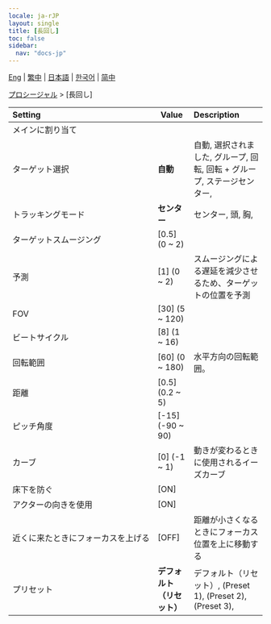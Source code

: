 ```yaml
---
locale: ja-rJP
layout: single
title: [長回し]
toc: false
sidebar:
  nav: "docs-jp"
---
```

[Eng](/dancexr/menu/2025.4/motion/long_take) | [繁中](/tw/dancexr/menu/2025.4/motion/long_take) | [日本語](/jp/dancexr/menu/2025.4/motion/long_take) | [한국어](/kr/dancexr/menu/2025.4/motion/long_take) | [简中](/zh/dancexr/menu/2025.4/motion/long_take)

[プロシージャル](../menu#プロシージャル) > [長回し]



| Setting | Value | Description |
| :--- | --- | :--- |
|<nobr>メインに割り当て</nobr>|| 
|<nobr>ターゲット選択</nobr>| **自動** | 自動, 選択されました, グループ, 回転, 回転 + グループ, ステージセンター,  |
|<nobr>トラッキングモード</nobr>| **センター** | センター, 頭, 胸,  |
|<nobr>ターゲットスムージング</nobr>| [0.5] (0 ~ 2) | 
|<nobr>予測</nobr>| [1] (0 ~ 2) | スムージングによる遅延を減少させるため、ターゲットの位置を予測
|<nobr>FOV</nobr>| [30] (5 ~ 120) | 
|<nobr>ビートサイクル</nobr>| [8] (1 ~ 16) | 
|<nobr>回転範囲</nobr>| [60] (0 ~ 180) | 水平方向の回転範囲。
|<nobr>距離</nobr>| [0.5] (0.2 ~ 5) | 
|<nobr>ピッチ角度</nobr>| [-15] (-90 ~ 90) | 
|<nobr>カーブ</nobr>| [0] (-1 ~ 1) | 動きが変わるときに使用されるイーズカーブ
|<nobr>床下を防ぐ</nobr>| [ON] | 
|<nobr>アクターの向きを使用</nobr>| [ON] | 
|<nobr>近くに来たときにフォーカスを上げる</nobr>| [OFF] | 距離が小さくなるときにフォーカス位置を上に移動する
|<nobr>プリセット</nobr>| **デフォルト（リセット）** | デフォルト（リセット）, (Preset 1), (Preset 2), (Preset 3),  |
